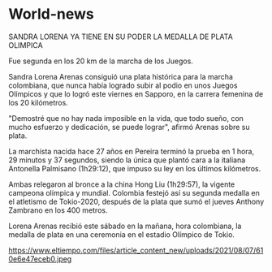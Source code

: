 # World-news

SANDRA LORENA YA TIENE EN SU PODER LA MEDALLA DE PLATA OLIMPICA

Fue segunda en los 20 km de la marcha de los Juegos.

Sandra Lorena Arenas consiguió una plata histórica para la marcha colombiana, que nunca había logrado 
subir al podio en unos Juegos Olímpicos y que lo logró este viernes en Sapporo, en la carrera femenina
de los 20 kilómetros.

"Demostré que no hay nada imposible en la vida, que todo sueño, con mucho esfuerzo y dedicación, se puede 
lograr", afirmó Arenas sobre su plata.

La marchista nacida hace 27 años en Pereira terminó la prueba en 1 hora, 29 minutos y 37 segundos, siendo
la única que plantó cara a la italiana Antonella Palmisano (1h29:12), que impuso su ley en los últimos
kilómetros.

Ambas relegaron al bronce a la china Hong Liu (1h29:57), la vigente campeona olímpica y mundial. Colombia 
festejó así su segunda medalla en el atletismo de Tokio-2020, después de la plata que sumó el jueves Anthony
Zambrano en los 400 metros.

Lorena Arenas recibió este sábado en la mañana, hora colombiana, la medalla de plata en una ceremonia en el 
estadio Olímpico de Tokio.

https://www.eltiempo.com/files/article_content_new/uploads/2021/08/07/610e6e47eceb0.jpeg
